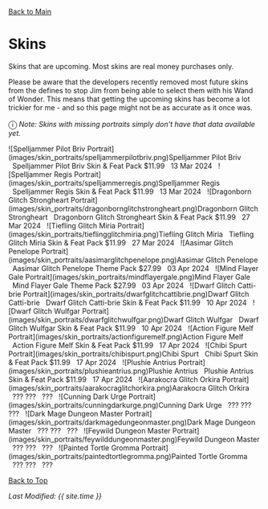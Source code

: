 [Back to Main](index.md)

# Skins

Skins that are upcoming. Most skins are real money purchases only.

Please be aware that the developers recently removed most future skins from the defines to stop Jim from being able to select them with his Wand of Wonder. This means that getting the upcoming skins has become a lot trickier for me - and so this page might not be as accurate as it once was.

<span style="font-size:1.2em;">ⓘ</span> *Note: Skins with missing portraits simply don't have that data available yet.*

<span class="skinTableColumn">
    <span class="skinTableRow">
        <span class="skinTableIcon">
            ![Spelljammer Pilot Briv Portrait](images/skin_portraits/spelljammerpilotbriv.png)Spelljammer Pilot Briv
        </span>
        <span class="skinTableSource">
            <span style="margin-left: 8px;">Spelljammer Pilot Briv Skin & Feat Pack</span>
        </span>
        <span class="skinTableCost">
            <span style="margin-right: 8px;">$11.99</span>
        </span>
        <span class="skinTableDate">
            <span style="margin-right: 8px;">13 Mar 2024</span>
        </span>
    </span>
    <span class="skinTableRow">
        <span class="skinTableIcon">
            ![Spelljammer Regis Portrait](images/skin_portraits/spelljammerregis.png)Spelljammer Regis
        </span>
        <span class="skinTableSource">
            <span style="margin-left: 8px;">Spelljammer Regis Skin & Feat Pack</span>
        </span>
        <span class="skinTableCost">
            <span style="margin-right: 8px;">$11.99</span>
        </span>
        <span class="skinTableDate">
            <span style="margin-right: 8px;">13 Mar 2024</span>
        </span>
    </span>
    <span class="skinTableRow">
        <span class="skinTableIcon">
            ![Dragonborn Glitch Strongheart Portrait](images/skin_portraits/dragonbornglitchstrongheart.png)Dragonborn Glitch Strongheart
        </span>
        <span class="skinTableSource">
            <span style="margin-left: 8px;">Dragonborn Glitch Strongheart Skin & Feat Pack</span>
        </span>
        <span class="skinTableCost">
            <span style="margin-right: 8px;">$11.99</span>
        </span>
        <span class="skinTableDate">
            <span style="margin-right: 8px;">27 Mar 2024</span>
        </span>
    </span>
    <span class="skinTableRow">
        <span class="skinTableIcon">
            ![Tiefling Glitch Miria Portrait](images/skin_portraits/tieflingglitchmiria.png)Tiefling Glitch Miria
        </span>
        <span class="skinTableSource">
            <span style="margin-left: 8px;">Tiefling Glitch Miria Skin & Feat Pack</span>
        </span>
        <span class="skinTableCost">
            <span style="margin-right: 8px;">$11.99</span>
        </span>
        <span class="skinTableDate">
            <span style="margin-right: 8px;">27 Mar 2024</span>
        </span>
    </span>
    <span class="skinTableRow">
        <span class="skinTableIcon">
            ![Aasimar Glitch Penelope Portrait](images/skin_portraits/aasimarglitchpenelope.png)Aasimar Glitch Penelope
        </span>
        <span class="skinTableSource">
            <span style="margin-left: 8px;">Aasimar Glitch Penelope Theme Pack</span>
        </span>
        <span class="skinTableCost">
            <span style="margin-right: 8px;">$27.99</span>
        </span>
        <span class="skinTableDate">
            <span style="margin-right: 8px;">03 Apr 2024</span>
        </span>
    </span>
    <span class="skinTableRow">
        <span class="skinTableIcon">
            ![Mind Flayer Gale Portrait](images/skin_portraits/mindflayergale.png)Mind Flayer Gale
        </span>
        <span class="skinTableSource">
            <span style="margin-left: 8px;">Mind Flayer Gale Theme Pack</span>
        </span>
        <span class="skinTableCost">
            <span style="margin-right: 8px;">$27.99</span>
        </span>
        <span class="skinTableDate">
            <span style="margin-right: 8px;">03 Apr 2024</span>
        </span>
    </span>
    <span class="skinTableRow">
        <span class="skinTableIcon">
            ![Dwarf Glitch Catti-brie Portrait](images/skin_portraits/dwarfglitchcattibrie.png)Dwarf Glitch Catti-brie
        </span>
        <span class="skinTableSource">
            <span style="margin-left: 8px;">Dwarf Glitch Catti-brie Skin & Feat Pack</span>
        </span>
        <span class="skinTableCost">
            <span style="margin-right: 8px;">$11.99</span>
        </span>
        <span class="skinTableDate">
            <span style="margin-right: 8px;">10 Apr 2024</span>
        </span>
    </span>
    <span class="skinTableRow">
        <span class="skinTableIcon">
            ![Dwarf Glitch Wulfgar Portrait](images/skin_portraits/dwarfglitchwulfgar.png)Dwarf Glitch Wulfgar
        </span>
        <span class="skinTableSource">
            <span style="margin-left: 8px;">Dwarf Glitch Wulfgar Skin & Feat Pack</span>
        </span>
        <span class="skinTableCost">
            <span style="margin-right: 8px;">$11.99</span>
        </span>
        <span class="skinTableDate">
            <span style="margin-right: 8px;">10 Apr 2024</span>
        </span>
    </span>
    <span class="skinTableRow">
        <span class="skinTableIcon">
            ![Action Figure Melf Portrait](images/skin_portraits/actionfiguremelf.png)Action Figure Melf
        </span>
        <span class="skinTableSource">
            <span style="margin-left: 8px;">Action Figure Melf Skin & Feat Pack</span>
        </span>
        <span class="skinTableCost">
            <span style="margin-right: 8px;">$11.99</span>
        </span>
        <span class="skinTableDate">
            <span style="margin-right: 8px;">17 Apr 2024</span>
        </span>
    </span>
    <span class="skinTableRow">
        <span class="skinTableIcon">
            ![Chibi Spurt Portrait](images/skin_portraits/chibispurt.png)Chibi Spurt
        </span>
        <span class="skinTableSource">
            <span style="margin-left: 8px;">Chibi Spurt Skin & Feat Pack</span>
        </span>
        <span class="skinTableCost">
            <span style="margin-right: 8px;">$11.99</span>
        </span>
        <span class="skinTableDate">
            <span style="margin-right: 8px;">17 Apr 2024</span>
        </span>
    </span>
    <span class="skinTableRow">
        <span class="skinTableIcon">
            ![Plushie Antrius Portrait](images/skin_portraits/plushieantrius.png)Plushie Antrius
        </span>
        <span class="skinTableSource">
            <span style="margin-left: 8px;">Plushie Antrius Skin & Feat Pack</span>
        </span>
        <span class="skinTableCost">
            <span style="margin-right: 8px;">$11.99</span>
        </span>
        <span class="skinTableDate">
            <span style="margin-right: 8px;">17 Apr 2024</span>
        </span>
    </span>
    <span class="skinTableRow">
        <span class="skinTableIcon">
            ![Aarakocra Glitch Orkira Portrait](images/skin_portraits/aarakocraglitchorkira.png)Aarakocra Glitch Orkira
        </span>
        <span class="skinTableSource">
            <span style="margin-left: 8px;">???</span>
        </span>
        <span class="skinTableCost">
            <span style="margin-right: 8px;">???</span>
        </span>
        <span class="skinTableDate">
            <span style="margin-right: 8px;">???</span>
        </span>
    </span>
    <span class="skinTableRow">
        <span class="skinTableIcon">
            ![Cunning Dark Urge Portrait](images/skin_portraits/cunningdarkurge.png)Cunning Dark Urge
        </span>
        <span class="skinTableSource">
            <span style="margin-left: 8px;">???</span>
        </span>
        <span class="skinTableCost">
            <span style="margin-right: 8px;">???</span>
        </span>
        <span class="skinTableDate">
            <span style="margin-right: 8px;">???</span>
        </span>
    </span>
    <span class="skinTableRow">
        <span class="skinTableIcon">
            ![Dark Mage Dungeon Master Portrait](images/skin_portraits/darkmagedungeonmaster.png)Dark Mage Dungeon Master
        </span>
        <span class="skinTableSource">
            <span style="margin-left: 8px;">???</span>
        </span>
        <span class="skinTableCost">
            <span style="margin-right: 8px;">???</span>
        </span>
        <span class="skinTableDate">
            <span style="margin-right: 8px;">???</span>
        </span>
    </span>
    <span class="skinTableRow">
        <span class="skinTableIcon">
            ![Feywild Dungeon Master Portrait](images/skin_portraits/feywilddungeonmaster.png)Feywild Dungeon Master
        </span>
        <span class="skinTableSource">
            <span style="margin-left: 8px;">???</span>
        </span>
        <span class="skinTableCost">
            <span style="margin-right: 8px;">???</span>
        </span>
        <span class="skinTableDate">
            <span style="margin-right: 8px;">???</span>
        </span>
    </span>
    <span class="skinTableRow">
        <span class="skinTableIcon">
            ![Painted Tortle Gromma Portrait](images/skin_portraits/paintedtortlegromma.png)Painted Tortle Gromma
        </span>
        <span class="skinTableSource">
            <span style="margin-left: 8px;">???</span>
        </span>
        <span class="skinTableCost">
            <span style="margin-right: 8px;">???</span>
        </span>
        <span class="skinTableDate">
            <span style="margin-right: 8px;">???</span>
        </span>
    </span>
</span>

[Back to Top](#top)

*Last Modified: {{ site.time }}*